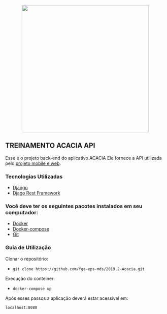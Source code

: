 <p align="center">  <img src="img/acacia.svg" width="400"></p>

## TREINAMENTO ACACIA API

Esse é o projeto back-end do aplicativo ACACIA 
Ele fornece a API utilizada pelo [projeto mobile e web](https://github.com/fga-eps-mds/2019.2-Acacia).

### Tecnologias Utilizadas

- [Django](https://www.djangoproject.com/)
- [Djago Rest Framework](http://www.django-rest-framework.org/)


### Você deve ter os seguintes pacotes instalados em seu computador:

- [Docker](https://www.docker.com/get-started) 
- [Docker-compose](https://docs.docker.com/compose/install/)
- [Git](https://git-scm.com)


### Guia de Utilização

Clonar o repositório:

- `git clone https://github.com/fga-eps-mds/2019.2-Acacia.git`

Execução do conteiner:

- `docker-compose up`

Após esses passos a aplicação deverá estar acessível em:

 `localhost:8080`
